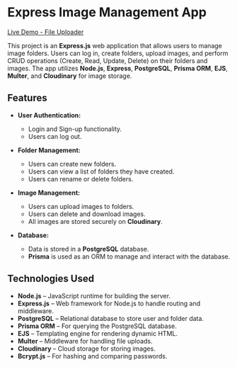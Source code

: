 # Express Image Management App

[Live Demo - File Uploader](https://file-uploader-e5ve.onrender.com)

This project is an **Express.js** web application that allows users to manage image folders. Users can log in, create folders, upload images, and perform CRUD operations (Create, Read, Update, Delete) on their folders and images. The app utilizes **Node.js**, **Express**, **PostgreSQL**, **Prisma ORM**, **EJS**, **Multer**, and **Cloudinary** for image storage.

## Features

- **User Authentication:**
  - Login and Sign-up functionality.
  - Users can log out.

- **Folder Management:**
  - Users can create new folders.
  - Users can view a list of folders they have created.
  - Users can rename or delete folders.

- **Image Management:**
  - Users can upload images to folders.
  - Users can delete and download images.
  - All images are stored securely on **Cloudinary**.

- **Database:**
  - Data is stored in a **PostgreSQL** database.
  - **Prisma** is used as an ORM to manage and interact with the database.

## Technologies Used

- **Node.js** – JavaScript runtime for building the server.
- **Express.js** – Web framework for Node.js to handle routing and middleware.
- **PostgreSQL** – Relational database to store user and folder data.
- **Prisma ORM** – For querying the PostgreSQL database.
- **EJS** – Templating engine for rendering dynamic HTML.
- **Multer** – Middleware for handling file uploads.
- **Cloudinary** – Cloud storage for storing images.
- **Bcrypt.js** – For hashing and comparing passwords.